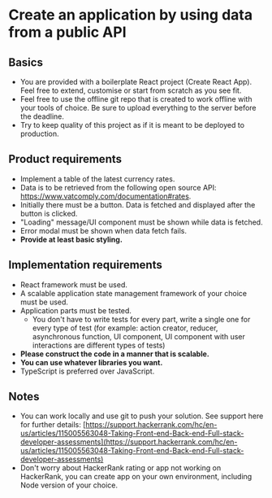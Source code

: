 # Create an application by using data from a public API

## Basics

- You are provided with a boilerplate React project (Create React App). Feel free to extend, customise or start from scratch as you see fit.
- Feel free to use the offline git repo that is created to work offline with your tools of choice. Be sure to upload everything to the server before the deadline.
- Try to keep quality of this project as if it is meant to be deployed to production.

## Product requirements

- Implement a table of the latest currency rates.
- Data is to be retrieved from the following open source API: https://www.vatcomply.com/documentation#rates.
- Initially there must be a button. Data is fetched and displayed after the button is clicked.
- "Loading" message/UI component must be shown while data is fetched.
- Error modal must be shown when data fetch fails.
- **Provide at least basic styling.**

## Implementation requirements

- React framework must be used.
- A scalable application state management framework of your choice must be used.
- Application parts must be tested.
  - You don't have to write tests for every part, write a single one for every type of test (for example: action creator, reducer, asynchronous function, UI component, UI component with user interactions are different types of tests)
- **Please construct the code in a manner that is scalable.**
- **You can use whatever libraries you want.**
- TypeScript is preferred over JavaScript.

## Notes

- You can work locally and use git to push your solution. See support here for further details: [https://support.hackerrank.com/hc/en-us/articles/115005563048-Taking-Front-end-Back-end-Full-stack-developer-assessments](https://support.hackerrank.com/hc/en-us/articles/115005563048-Taking-Front-end-Back-end-Full-stack-developer-assessments)
- Don't worry about HackerRank rating or app not working on HackerRank, you can create app on your own environment, including Node version of your choice.
